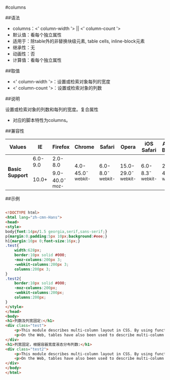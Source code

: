 #columns

##语法

- columns：&lt;' column-width '&gt; || &lt;' column-count '&gt;
- 默认值：看每个独立属性
- 适用于：除table外的非替换块级元素, table cells, inline-block元素
- 继承性：无
- 动画性：否
- 计算值：看每个独立属性


##取值

- &lt;' column-width '&gt;：设置或检索对象每列的宽度
- &lt;' column-count '&gt;：设置或检索对象的列数


##说明

设置或检索对象的列数和每列的宽度。复合属性

- 对应的脚本特性为columns。


##兼容性


<table class="compatible">
<thead>
	<tr>
		<th>Values</th>
		<th>IE</th>
		<th>Firefox</th>
		<th>Chrome</th>
		<th>Safari</th>
		<th>Opera</th>
		<th>iOS Safari</th>
		<th>Android Browser</th>
		<th>Android Chrome</th>
	</tr>
</thead>
<tbody>
	<tr>
		<td rowspan="2"><strong>Basic Support</strong></td>
		<td class="unsupport">6.0-9.0</td>
		<td class="unsupport">2.0-8.0</td>
		<td rowspan="2" class="support">4.0-45.0<sup class="fix">-webkit-</sup></td>
		<td rowspan="2" class="support">6.0-8.0<sup class="fix">-webkit-</sup></td>
		<td rowspan="2" class="support">15.0-29.0<sup class="fix">-webkit-</sup></td>
		<td rowspan="2" class="support">6.0-8.3<sup class="fix">-webkit-</sup></td>
		<td rowspan="2" class="support">2.1-4.4.4<sup class="fix">-webkit-</sup></td>
		<td rowspan="2" class="support">18.0-42.0<sup class="fix">-webkit-</sup></td>
	</tr>
	<tr>
		<td class="support">10.0+</td>
		<td class="support">9.0-40.0<sup class="fix">-moz-</sup></td>
	</tr>
</tbody>
</table>




##示例

```html

<!DOCTYPE html>
<html lang="zh-cmn-Hans">
<head>
<style>
body{font:14px/1.5 georgia,serif,sans-serif;}
p{margin:0;padding:5px 10px;background:#eee;}
h1{margin:10px 0;font-size:16px;}
.test{
	width:628px;
	border:10px solid #000;
	-moz-columns:200px 3;
	-webkit-columns:200px 3;
	columns:200px 3;
}
.test2{
	border:10px solid #000;
	-moz-columns:200px;
	-webkit-columns:200px;
	columns:200px;
}
</style>
</head>
<body>
<h1>列数及列宽固定:</h1>
<div class="test">
	<p>This module describes multi-column layout in CSS. By using functionality described in this document, style sheets can declare that the content of an element is to be laid out in multiple columns. </p>
	<p>On the Web, tables have also been used to describe multi-column layouts. The main benefit of using CSS-based columns is flexibility; content can flow from one column to another, and the number of columns can vary depending on the size of the viewport. Removing presentation table markup from documents allows them to more easily be presented on various output devices including speech synthesizers and small mobile devices.</p>
</div>
<h1>列宽固定，根据容器宽度液态分布列数:</h1>
<div class="test2">
	<p>This module describes multi-column layout in CSS. By using functionality described in this document, style sheets can declare that the content of an element is to be laid out in multiple columns. </p>
	<p>On the Web, tables have also been used to describe multi-column layouts. The main benefit of using CSS-based columns is flexibility; content can flow from one column to another, and the number of columns can vary depending on the size of the viewport. Removing presentation table markup from documents allows them to more easily be presented on various output devices including speech synthesizers and small mobile devices.</p>
</div>
</body>
</html>

```
